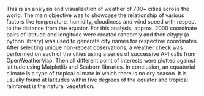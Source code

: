 This is an analysis and visualization of weather of 700+ cities across the world. The main objective was to showcase the relationship of various factors like temperature, humidity, cloudiness and wind speed with respect to the distance from the equator. 
For this analysis, approx. 2000 coordinate pairs of latitude and longitude were created randomly and then citypy (a python library) was used to generate city names for respective coordinates. After selecting unique non-repeat observations, a weather check was performed on each of the cities using a series of successive API calls from OpenWeatherMap. Then all different point of interests were plotted against latitude using Matplotlib and Seaborn libraries.
In conclusion, an equatorial climate is a type of tropical climate in which there is no dry season. It is usually found at latitudes within five degrees of the equator and tropical rainforest is the natural vegetation.
